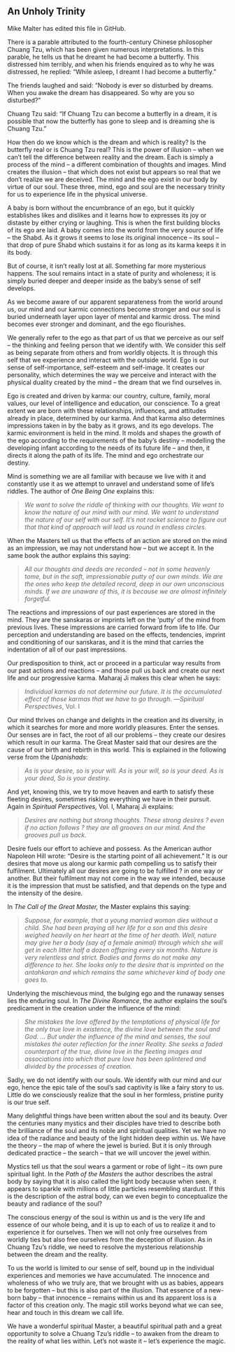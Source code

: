 
## An Unholy Trinity

Mike Malter has edited this file in GitHub.

There is a parable attributed to the fourth-century Chinese philosopher Chuang Tzu, which has been given numerous interpretations. In this parable, he tells us that he dreamt he had become a butterfly. This distressed him terribly, and when his friends enquired as to why he was distressed, he replied: “While asleep, I dreamt I had become a butterfly.”

The friends laughed and said: “Nobody is ever so disturbed by dreams. When you awake the dream has disappeared. So why are you so disturbed?”

Chuang Tzu said: “If Chuang Tzu can become a butterfly in a dream, it is possible that now the butterfly has gone to sleep and is dreaming she is Chuang Tzu.”

How then do we know which is the dream and which is reality? Is the butterfly real or is Chuang Tzu real? This is the power of illusion – when we can’t tell the difference between reality and the dream. Each is simply a process of the mind – a different combination of thoughts and images. Mind creates the illusion – that which does not exist but appears so real that we don’t realize we are deceived. The mind and the ego exist in our body by virtue of our soul. These three, mind, ego and soul are the necessary trinity for us to experience life in the physical universe.

A baby is born without the encumbrance of an ego, but it quickly establishes likes and dislikes and it learns how to expresses its joy or distaste by either crying or laughing. This is when the first building blocks of its ego are laid. A baby comes into the world from the very source of life – the Shabd. As it grows it seems to lose its original innocence – its soul – that drop of pure Shabd which sustains it for as long as its karma keeps it in its body.

But of course, it isn’t really lost at all. Something far more mysterious happens. The soul remains intact in a state of purity and wholeness; it is simply buried deeper and deeper inside as the baby’s sense of self develops.

As we become aware of our apparent separateness from the world around us, our mind and our karmic connections become stronger and our soul is buried underneath layer upon layer of mental and karmic dross. The mind becomes ever stronger and dominant, and the ego flourishes.

We generally refer to the ego as that part of us that we perceive as our self – the thinking and feeling person that we identify with. We consider this self as being separate from others and from worldly objects. It is through this self that we experience and interact with the outside world. Ego is our sense of self-importance, self-esteem and self-image. It creates our personality, which determines the way we perceive and interact with the physical duality created by the mind – the dream that we find ourselves in.

Ego is created and driven by karma: our country, culture, family, moral values, our level of intelligence and education, our conscience. To a great extent we are born with these relationships, influences, and attitudes already in place, determined by our karma. And that karma also determines impressions taken in by the baby as it grows, and its ego develops. The karmic environment is held in the mind. It molds and shapes the growth of the ego according to the requirements of the baby’s destiny – modelling the developing infant according to the needs of its future life – and then, it directs it along the path of its life. The mind and ego orchestrate our destiny.

Mind is something we are all familiar with because we live with it and constantly use it as we attempt to unravel and understand some of life’s riddles. The author of *One Being One* explains this:

> *We want to solve the riddle of thinking with our thoughts. We want to know the nature of our mind with our mind. We want to understand the nature of our self with our self. It’s not rocket science to figure out that that kind of approach will lead us round in endless circles.*

When the Masters tell us that the effects of an action are stored on the mind as an impression, we may not understand how – but we accept it. In the same book the author explains this saying:

> *All our thoughts and deeds are recorded – not in some heavenly tome, but in the soft, impressionable putty of our own minds. We are the ones who keep the detailed record, deep in our own unconscious minds. If we are unaware of this, it is because we are almost infinitely forgetful.*

The reactions and impressions of our past experiences are stored in the mind. They are the sanskaras or imprints left on the ‘putty’ of the mind from previous lives. These impressions are carried forward from life to life. Our perception and understanding are based on the effects, tendencies, imprint and conditioning of our sanskaras, and it is the mind that carries the indentation of all of our past impressions.

Our predisposition to think, act or proceed in a particular way results from our past actions and reactions – and those pull us back and create our next life and our progressive karma. Maharaj Ji makes this clear when he says:

> *Individual karmas do not determine our future. It is the accumulated effect of those karmas that we have to go through.*
> —*Spiritual Perspectives*, Vol. I

Our mind thrives on change and delights in the creation and its diversity, in which it searches for more and more worldly pleasures. Enter the senses. Our senses are in fact, the root of all our problems – they create our desires which result in our karma. The Great Master said that our desires are the cause of our birth and rebirth in this world. This is explained in the following verse from the *Upanishads*:

> *As is your desire, so is your will.*
> *As is your will, so is your deed.*
> *As is your deed,*
> *So is your destiny.*

And yet, knowing this, we try to move heaven and earth to satisfy these fleeting desires, sometimes risking everything we have in their pursuit. Again in *Spiritual Perspectives,* Vol. I, Maharaj Ji explains:

> *Desires are nothing but strong thoughts. These strong desires ? even if no action follows ? they are all grooves on our mind. And the grooves pull us back.*

Desire fuels our effort to achieve and possess. As the American author Napoleon Hill wrote: “Desire is the starting point of all achievement.” It is our desires that move us along our karmic path compelling us to satisfy their fulfilment. Ultimately all our desires are going to be fulfilled ? in one way or another. But their fulfilment may not come in the way we intended, because it is the impression that must be satisfied, and that depends on the type and the intensity of the desire.

In *The Call of the Great Master,* the Master explains this saying:

> *Suppose, for example, that a young married woman dies without a child. She had been praying all her life for a son and this desire weighed heavily on her heart at the time of her death. Well, nature may give her a body (say of a female animal) through which she will get in each litter half a dozen offspring every six months. Nature is very relentless and strict. Bodies and forms do not make any difference to her. She looks only to the desire that is imprinted on the antahkaran and which remains the same whichever kind of body one goes to.*

Underlying the mischievous mind, the bulging ego and the runaway senses lies the enduring soul. In *The Divine Romance*, the author explains the soul’s predicament in the creation under the influence of the mind:

>*She mistakes the love offered by the temptations of physical life for the only true love in existence, the divine love between the soul and God. … But under the influence of the mind and senses, the soul mistakes the outer reflection for the inner Reality. She seeks a faded counterpart of the true, divine love in the fleeting images and associations into which that pure love has been splintered and divided by the processes of creation.*

Sadly, we do not identify with our souls. We identify with our mind and our ego, hence the epic tale of the soul’s sad captivity is like a fairy story to us. Little do we consciously realize that the soul in her formless, pristine purity is our true self.

Many delightful things have been written about the soul and its beauty. Over the centuries many mystics and their disciples have tried to describe both the brilliance of the soul and its noble and spiritual qualities. Yet we have no idea of the radiance and beauty of the light hidden deep within us. We have the theory – the map of where the jewel is buried. But it is only through dedicated practice – the search – that we will uncover the jewel within.

Mystics tell us that the soul wears a garment or robe of light – its own pure spiritual light. In the *Path of the Masters* the author describes the astral body by saying that it is also called the light body because when seen, it appears to sparkle with millions of little particles resembling stardust. If this is the description of the astral body, can we even begin to conceptualize the beauty and radiance of the soul?

The conscious energy of the soul is within us and is the very life and essence of our whole being, and it is up to each of us to realize it and to experience it for ourselves. Then we will not only free ourselves from worldly ties but also free ourselves from the deception of illusion. As in Chuang Tzu’s riddle, we need to resolve the mysterious relationship between the dream and the reality.

To us the world is limited to our sense of self, bound up in the individual experiences and memories we have accumulated. The innocence and wholeness of who we truly are, that we brought with us as babies, appears to be forgotten – but this is also part of the illusion. That essence of a new-born baby – that innocence – remains within us and its apparent loss is a factor of this creation only. The magic still works beyond what we can see, hear and touch in this dream we call life.

We have a wonderful spiritual Master, a beautiful spiritual path and a great opportunity to solve a Chuang Tzu’s riddle – to awaken from the dream to the reality of what lies within. Let’s not waste it – let’s experience the magic.

